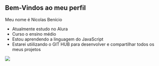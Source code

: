 ## Bem-Vindos ao meu perfil
Meu nome é Nicolas Benício
- Atualmente estudo no Alura
- Curso o ensino médio
- Estou aprendendo a linguagem do JavaScript
- Estarei utiilizando o GIT HUB para desenvolver e compartilhar todos os meus projetos

![](https://media.tenor.com/Tro7Tus6YvIAAAAi/my-honest-reaction-dog.gif)
